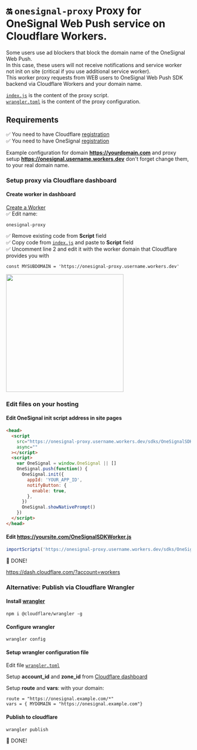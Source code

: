 # 🔛 `onesignal-proxy` Proxy for OneSignal Web Push service on Cloudflare Workers.

Some users use ad blockers that block the domain name of the OneSignal Web Push.  
In this case, these users will not receive notifications and service worker not init on site (critical if you use additional service worker).  
This worker proxy requests from WEB users to OneSignal Web Push SDK backend via Cloudflare Workers and your domain name.

[`index.js`](https://github.com/verificatorrus/onesignal-proxy/blob/master/index.js) is the content of the proxy script.  
[`wrangler.toml`](https://github.com/verificatorrus/onesignal-proxy/blob/master/wrangler.toml) is the content of the proxy configuration.

## Requirements

✅ You need to have Cloudflare [registration](https://dash.cloudflare.com/login)  
✅ You need to have OneSignal [registration](https://dash.cloudflare.com/login)

Example configuration for domain **https://yourdomain.com** and proxy setup **https://onesignal.username.workers.dev** don't forget change them, to your real domain name.


### Setup proxy via Cloudflare dashboard

#### Create worker in dashboard

[Create a Worker](https://dash.cloudflare.com/?account=workers)  
✅ Edit name:

```
onesignal-proxy
```

✅ Remove existing code from **Script** field  
✅ Copy code from [`index.js`](https://github.com/verificatorrus/onesignal-proxy/blob/master/index.js) and paste to **Script** field  
✅ Uncomment line 2 and edit it with the worker domain that Cloudflare provides you with

```
const MYSUBDOMAIN = 'https://onesignal-proxy.username.workers.dev'
```
<img src="https://raw.githubusercontent.com/verificatorrus/onesignal-proxy/master/create-worker-dashboard.png"  width="320">


### Edit files on your hosting

#### Edit OneSignal init script address in site pages

```html
<head>
  <script
    src="https://onesignal-proxy.username.workers.dev/sdks/OneSignalSDK.js"
    async=""
  ></script>
  <script>
    var OneSignal = window.OneSignal || []
    OneSignal.push(function() {
      OneSignal.init({
        appId: 'YOUR_APP_ID',
        notifyButton: {
          enable: true,
        },
      })
      OneSignal.showNativePrompt()
    })
  </script>
</head>
```

#### Edit https://yoursite.com/OneSignalSDKWorker.js

```javascript
importScripts('https://onesignal-proxy.username.workers.dev/sdks/OneSignalSDK.js')
```

🎉 DONE!

https://dash.cloudflare.com/?account=workers

### Alternative: Publish via Cloudflare Wrangler

#### Install [wrangler](https://github.com/cloudflare/wrangler)

```
npm i @cloudflare/wrangler -g
```

#### Configure wrangler

```
wrangler config
```

#### Setup wrangler configuration file

Edit file [`wrangler.toml`](https://github.com/verificatorrus/onesignal-proxy/blob/master/wrangler.toml)

Setup **account_id** and **zone_id** from [Cloudflare dashboard](https://dash.cloudflare.com/?zone=)

Setup **route** and **vars**: with your domain:

```
route = "https://onesignal.example.com/*"
vars = { MYDOMAIN = "https://onesignal.example.com"}
```

#### Publish to cloudflare

```
wrangler publish
```

🎉 DONE!
